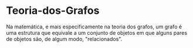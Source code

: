 # Teoria-dos-Grafos
Na matemática, e mais especificamente na teoria dos grafos, um grafo é uma estrutura que equivale a um conjunto de objetos em que alguns pares de objetos são, de algum modo, "relacionados".
